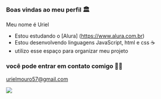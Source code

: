 ### Boas vindas ao meu perfil 🏛️​
Meu nome é Uriel

- Estou estudando o [Alura] (https://www.alura.com.br)
- Estou desenvolvendo linguagens JavaScript, html e css ☕
- utilizo esse espaço para organizar meu projeto

### você pode entrar em contato comigo ​🍷​🗿​
urielmouro57@gmail.com

![](https://media1.tenor.com/m/60tLykuHMbgAAAAC/ytzmo.gif)
